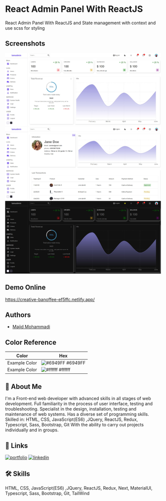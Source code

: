 # React Admin Panel With ReactJS

React Admin Panel With ReactJS and State management with context and use scss for styling


## Screenshots

![App Screenshot1](https://github.com/FarshadJanmohammadi/images/blob/main/panel1.jpg?raw=true)
![App Screenshot1](https://github.com/FarshadJanmohammadi/images/blob/main/panel2.jpg?raw=true)
![App Screenshot1](https://github.com/FarshadJanmohammadi/images/blob/main/panel3.jpg?raw=true)




## Demo Online 


https://creative-banoffee-ef5ffc.netlify.app/



## Authors

- [Majid Mohammadi](https://github.com/mmohammadi5211)

## Color Reference 

| Color             | Hex                                                                |
| ----------------- | ------------------------------------------------------------------ |
| Example Color | ![#6949FF](https://via.placeholder.com/10/6949FF?text=+) #6949FF |
| Example Color | ![#ffffff](https://via.placeholder.com/10/ffffff?text=+) #ffffff |






## 🚀 About Me
I'm a Front-end web developer with advanced skills in all stages of web development. Full familiarity in the process of user interface, testing and troubleshooting. Specialist in the design, installation, testing and maintenance of web systems. Has a diverse set of programming skills. Skilled in:
HTML, CSS, JavaScript(ES6) ,JQuery, ReactJS, Redux, Typescript, Sass, Bootstrap, Git
With the ability to carry out projects individually and in groups.


## 🔗 Links

[![portfolio](https://img.shields.io/badge/my_portfolio-000?style=for-the-badge&logo=ko-fi&logoColor=white)](https://github.com/mmohammadi5211)
[![linkedin](https://img.shields.io/badge/linkedin-0A66C2?style=for-the-badge&logo=linkedin&logoColor=white)](https://www.linkedin.com/in/majid-mohammadi-4a2ba8221/)



## 🛠 Skills

HTML, CSS, JavaScript(ES6) ,JQuery, ReactJS, Redux, Next, MaterialUI, Typescript, Sass, Bootstrap, Git, TailWind
